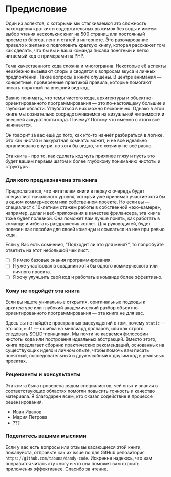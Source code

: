 # Предисловие

Один из аспектов, с которыми мы сталкиваемся это сложность нахождения кратких и содержательных выжимок без воды
 и имеем выбор чтения нескольких книг на 500 страниц или постоянный просмотр блогов, лент и статей в интернете.
 Это разочарование привело к желанию подготовить краткую книгу, которая расскажет том как сделать, что бы вы и ваша команда писала понятный и легко читаемый код с примерами на PHP.

Тема качественного кода сложна и многогранна. Некоторые её аспекты неизбежно вызывают споры и сводятся к вопросам вкуса и личных предпочтений. Такие вопросы в книге опущены. В центре внимания — конкретные, проверенные практикой правила, которые помогают писать опрятный на внешний вид код.

Важно понимать, что темы чистого кода, архитектуры и объектно-ориентированного программирования — это по-настоящему большие и глубокие области.
Углубляться в них можно бесконечно. Однако в этой книге мы сознательно сосредотачиваемся на визуальной читаемости и внешней аккуратности кода.
Почему? Потому что именно с этого всё начинается.

Он говорит за вас ещё до того, как кто-то начнёт разбираться в логике.
Это как чистая и аккуратная комната: может, и не всё идеально организовано внутри, но хотя бы видно, что хозяину не всё равно.

Эта книга - про то, как сделать код чуть приятнее глязу и пусть это будет вашим первым шагом к более глубокому пониманию чистоты и структуры.

### Для кого предназначена эта книга

Предполагается, что читателем книги в первую очередь будет специалист начального уровня, который уже принимал участие хотя бы в одном коммерческом или собственном проекте. Но если вы — специалист с 10-летним стажем работы в собственной «эхо-камере», например, делали веб-приложения в качестве фрилансера, эта книга тоже будет полезной. Она поможет вам лучше понять, как работать в команде и избегать раздражения коллег. Для руководитей, будет полезен как пособие для своей команды и ссылаться на нее при ревью кода.

Если у Вас есть сомнения, "Подходит ли это для меня?", то попробуйте ответить на этот небольшой чек лист:

- [ ] Я имею базовые знания программирования.
- [ ] Я уже участвовал в создании хотя бы одного коммерческого или личного проекта.
- [ ] Я хочу улучшить свой код и работать в команде более эффективно.

### Кому не подойдёт эта книга

Если вы ищете уникальные открытия, оригинальные подходы к архитектуре или глубокий академический разбор объектно-ориентированного программирования — эта книга не для вас.

Здесь вы не найдёте пространных рассуждений о том, почему `static` — это зло, `null` — ошибка на миллиард долларов, или как строго следовать SOLID-принципам.
Мы почти не касаемся философии чистоты кода или построения идеальных абстракций. 
Вместо этого, книга предлагает сборник практических рекомендаций, основанных на существующих идеях и личном опыте, чтобы помочь вам писать понятный, последовательный и дружелюбный к другим код в реальных проектах.

### Рецензенты и консультанты

Эта книга была проверена рядом специалистов, чей опыт и знания в соответствующих областях помогли повысить точность и качество материала. 
Я благодарен всем, кто оказал содействие в процессе рецензирования.

- Иван Иванов
- Мария Петрова
- ???

### Поделитесь вашими мыслями

Если у вас есть вопросы или отзывы касающиеся этой книги, пожалуйста, отправьте как их issue по
для GitHub репозитория `https://github.com/tabuna/dandy-code`.
Искренне надеюсь, что вам понравится читать эту книгу и что она поможет вам
строить приложения эффективнее. Спасибо за чтение.
